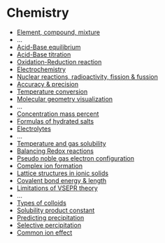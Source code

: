 ﻿# Chemistry

- [Element, compound, mixture](element-compound-mixture)
- ...
- [Acid-Base equilibrium](acid-base-equilibrium)
- [Acid-Base titration](acid-base-titration)
- [Oxidation-Reduction reaction](oxidation-reduction-reaction)
- [Electrochemistry](electrochemistry)
- [Nuclear reactions, radioactivity, fission & fussion](nuclear-reactions)
- [Accuracy & precision](accuracy-and-precission)
- [Temperature conversion](temperature-conversion)
- [Molecular geometry visualization](molecular-geometry-visualization)
- ...
- [Concentration mass percent](concentration-mass-percent)
- [Formulas of hydrated salts](formulas-of-hydrated-salts)
- [Electrolytes](electrolytes)
- ...
- [Temperature and gas solubility](temperature-gas-solubility)
- [Balancing Redox reactions](balancing-redox-reactions)
- [Pseudo noble gas electron configuration](pseudo-noble-gas-electron-configuration)
- [Complex ion formation](complex-ion-formation)
- [Lattice structures in ionic solids](lattice-structures-in-ionic-solids)
- [Covalent bond energy & length](covalent-bond-energy-length)
- [Limitations of VSEPR theory](limitations-of-vsepr)
- ...
- [Types of colloids](types-of-colloids)
- [Solubility product constant](solubility-product-constant)
- [Predicting precipitation](predicting-precipitation)
- [Selective percipitation](selective-percipitation)
- [Common ion effect](common-ion-effect)